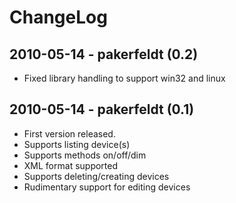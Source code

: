 # ChangeLog

## 2010-05-14 - pakerfeldt (0.2)
 * Fixed library handling to support win32 and linux

## 2010-05-14 - pakerfeldt (0.1)
 * First version released.
 * Supports listing device(s)
 * Supports methods on/off/dim
 * XML format supported
 * Supports deleting/creating devices
 * Rudimentary support for editing devices
